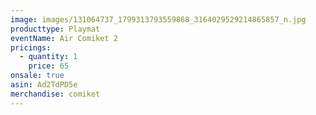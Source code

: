 ```yaml
---
image: images/131064737_1799313793559868_3164029529214865857_n.jpg
producttype: Playmat
eventName: Air Comiket 2
pricings:
  - quantity: 1
    price: 65
onsale: true
asin: Ad2TdPD5e
merchandise: comiket
---
```

